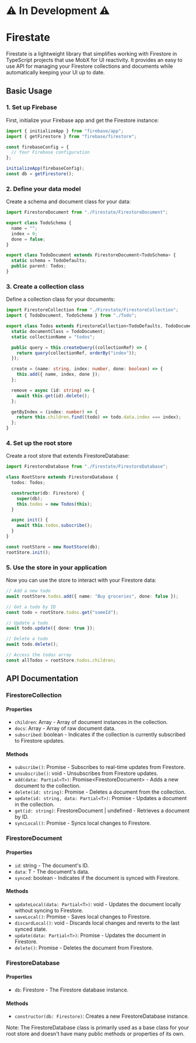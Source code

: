 # ⚠ In Development ⚠

# Firestate

Firestate is a lightweight library that simplifies working with Firestore in TypeScript projects that use MobX for UI reactivity. It provides an easy to use API for managing your Firestore collections and documents while automatically keeping your UI up to date.

## Basic Usage

### 1. Set up Firebase

First, initialize your Firebase app and get the Firestore instance:

```ts
import { initializeApp } from "firebase/app";
import { getFirestore } from "firebase/firestore";

const firebaseConfig = {
  // Your Firebase configuration
};

initializeApp(firebaseConfig);
const db = getFirestore();
```

### 2. Define your data model

Create a schema and document class for your data:

```ts
import FirestoreDocument from "./Firestate/FirestoreDocument";

export class TodoSchema {
  name = "";
  index = 0;
  done = false;
}

export class TodoDocument extends FirestoreDocument<TodoSchema> {
  static schema = TodoDefaults;
  public parent: Todos;
}
```

### 3. Create a collection class

Define a collection class for your documents:

```ts
import FirestoreCollection from "./Firestate/FirestoreCollection";
import { TodoDocument, TodoSchema } from "./Todo";

export class Todos extends FirestoreCollection<TodoDefaults, TodoDocument> {
  static documentClass = TodoDocument;
  static collectionName = "todos";

  public query = this.createQuery((collectionRef) => {
    return query(collectionRef, orderBy("index"));
  });

  create = (name: string, index: number, done: boolean) => {
    this.add({ name, index, done });
  };

  remove = async (id: string) => {
    await this.get(id).delete();
  };

  getByIndex = (index: number) => {
    return this.children.find((todo) => todo.data.index === index);
  };
}
```

### 4. Set up the root store

Create a root store that extends FirestoreDatabase:

```ts
import FirestoreDatabase from "./Firestate/FirestoreDatabase";

class RootStore extends FirestoreDatabase {
  todos: Todos;

  constructor(db: Firestore) {
    super(db);
    this.todos = new Todos(this);
  }

  async init() {
    await this.todos.subscribe();
  }
}

const rootStore = new RootStore(db);
rootStore.init();
```

### 5. Use the store in your application

Now you can use the store to interact with your Firestore data:

```ts
// Add a new todo
await rootStore.todos.add({ name: "Buy groceries", done: false });

// Get a todo by ID
const todo = rootStore.todos.get("someId");

// Update a todo
await todo.update({ done: true });

// Delete a todo
await todo.delete();

// Access the todos array
const allTodos = rootStore.todos.children;
```

## API Documentation

### FirestoreCollection

#### Properties
- `children`: Array<FirestoreDocument> - Array of document instances in the collection.
- `docs`: Array<T> - Array of raw document data.
- `subscribed`: boolean - Indicates if the collection is currently subscribed to Firestore updates.

#### Methods
- `subscribe()`: Promise<void> - Subscribes to real-time updates from Firestore.
- `unsubscribe()`: void - Unsubscribes from Firestore updates.
- `add(data: Partial<T>)`: Promise<FirestoreDocument<T>> - Adds a new document to the collection.
- `delete(id: string)`: Promise<void> - Deletes a document from the collection.
- `update(id: string, data: Partial<T>)`: Promise<void> - Updates a document in the collection.
- `get(id: string)`: FirestoreDocument<T> | undefined - Retrieves a document by ID.
- `syncLocal()`: Promise<void> - Syncs local changes to Firestore.

### FirestoreDocument

#### Properties
- `id`: string - The document's ID.
- `data`: T - The document's data.
- `synced`: boolean - Indicates if the document is synced with Firestore.

#### Methods
- `updateLocal(data: Partial<T>)`: void - Updates the document locally without syncing to Firestore.
- `saveLocal()`: Promise<void> - Saves local changes to Firestore.
- `discardLocal()`: void - Discards local changes and reverts to the last synced state.
- `update(data: Partial<T>)`: Promise<void> - Updates the document in Firestore.
- `delete()`: Promise<void> - Deletes the document from Firestore.

### FirestoreDatabase

#### Properties
- `db`: Firestore - The Firestore database instance.

#### Methods
- `constructor(db: Firestore)`: Creates a new FirestoreDatabase instance.

Note: The FirestoreDatabase class is primarily used as a base class for your root store and doesn't have many public methods or properties of its own.